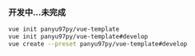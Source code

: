 ### 开发中…未完成
```bash
vue init panyu97py/vue-template
vue init panyu97py/vue-template#develop
vue create --preset panyu97py/vue-template#develop
```
